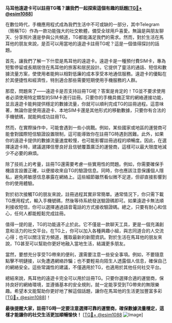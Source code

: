 **马耳他遠遊卡可以註冊TG嗎？讓我們一起探索這個有趣的話題[[TG💪+ @esim1088](https://t.me/s/esim1088)]**

在數位時代，手機應用程式成為我們生活中不可或缺的一部分，其中Telegram（簡稱TG）作為一款功能強大的社交軟體，備受全球用戶喜愛。無論是與朋友聊天、分享照片還是參與公共頻道，TG都能滿足我們的需求。然而，對於生活在馬耳他的朋友來說，是否可以用當地的遠遊卡註冊TG呢？這是一個值得探討的話題。

首先，讓我們了解一下什麼是馬耳他的遠遊卡。遠遊卡是一種預付費SIM卡，專為短暫停留或長期居住在馬耳他的旅客和居民設計。它提供了靈活的通話、短信和數據流量方案，使使用者能夠以相對低廉的成本享受本地通信服務。遠遊卡的優點在於其便捷性和經濟性，特別適合那些需要短期使用手機服務的人群。

那麼，問題來了——遠遊卡是否支持註冊TG呢？答案是肯定的！TG並不要求使用者必須使用特定類型的SIM卡進行註冊。只要你的手機具備正常的網絡連接功能，並且遠遊卡能夠提供穩定的數據流量，你就可以順利完成TG的註冊過程。這意味著，無論你是使用遠遊卡、本地SIM卡還是其他形式的移動數據，只要你有合法的手機號碼，就能夠成功註冊TG。

然而，在實際操作中，可能會遇到一些小挑戰。例如，某些國家或地區的運營商可能會對國際短信驗證設置限制，這可能導致你在註冊TG時遇到困難。此外，如果你的遠遊卡提供的數據流量速度較慢，也可能影響註冊過程的順暢度。因此，在選擇遠遊卡時，建議選擇信譽良好且信號覆蓋廣泛的運營商，這樣可以最大限度地減少不必要的麻煩。

除了技術上的考量，註冊TG還需要考慮一些實用性的問題。例如，你需要確保手機語言設置正確，以便接收來自TG的驗證信息。同時，你也應該注意保護個人隱私，避免將敏感信息暴露在網絡上。這些細節雖然看似微不足道，但卻直接影響到你的使用體驗。

對於初次接觸TG的朋友來說，註冊過程其實非常簡單。通常情況下，你只需下載TG應用程式，輸入手機號碼，然後等待系統發送驗證碼即可。如果遠遊卡無法順利接收短信，你可以選擇通過語音電話的方式接收驗證碼。總之，只要有耐心和信心，任何人都能輕鬆完成註冊。

值得一提的是，TG的功能遠不止於此。它不僅是一款聊天工具，更是一個充滿創意和活力的社交平台。在TG上，你可以加入各種興趣小組，與志同道合的人交流心得；也可以關注官方頻道，獲取最新的新聞資訊。對於生活在馬耳他的朋友來說，TG甚至可以幫助你更好地融入當地生活，結識更多朋友。

當然，要想充分享受TG帶來的便利，還需要注意一些安全事項。例如，不要隨意點擊不明鏈接，以免遭遇網絡詐騙；也不要輕易向陌生人透露個人信息，確保自己的網絡安全。這些常識性的建議，不僅適用於TG，也適用於其他任何社交平台。

總結來說，馬耳他的遠遊卡完全可以用於註冊TG。只要你選擇合適的運營商，保持良好的網絡環境，並遵循基本的安全規則，就一定能享受到TG帶來的無限樂趣。希望本文能幫助你更好地了解這個話題，讓你在馬耳他的生活更加豐富多彩[[TG💪+ @esim1088](https://t.me/s/esim1088)]！

**最後提醒大家，註冊TG時一定要注意選擇可靠的運營商，確保數據流量穩定，這樣才能讓你的社交生活更加順暢愉快！** [[TG💪+ @esim1088](https://t.me/s/esim1088) ![Image](https://i.postimg.cc/4NQfJmqS/Snipaste-2025-05-13-00-14-12.png)]